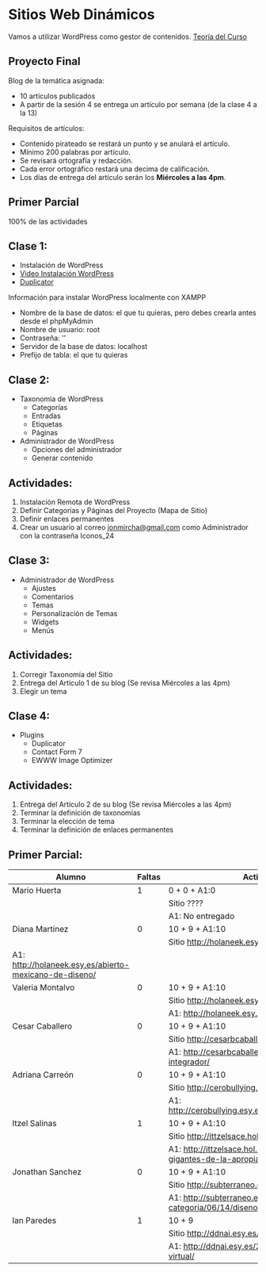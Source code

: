 # Sitios Web Dinámicos

Vamos a utilizar WordPress como gestor de contenidos.
[Teoría del Curso](./teoria-wp.md)

## Proyecto Final

Blog de la temática asignada:
  * 10 artículos publicados
  * A partir de la sesión 4 se entrega un artículo por semana (de la clase 4 a la 13)

Requisitos de artículos:
  * Contenido pirateado se restará un punto y se anulará el artículo.
  * Mínimo 200 palabras por artículo.
  * Se revisará ortografía y redacción.
  * Cada error ortográfico restará una decima de calificación.
  * Los días de entrega del artículo serán los **Miércoles a las 4pm**.


## Primer Parcial

100% de las actividades

## Clase 1: 

* Instalación de WordPress
* [Video Instalación WordPress](https://www.youtube.com/watch?v=lE4wO3C4Eyg&list=PLvq-jIkSeTUZDOcKsQz79wnYlTvmAdLkj&index=4)
* [Duplicator](https://es-mx.wordpress.org/plugins/duplicator/)

Información para instalar WordPress localmente con XAMPP

* Nombre de la base de datos: el que tu quieras, pero debes crearla antes desde el phpMyAdmin
* Nombre de usuario: root
* Contraseña: ''
* Servidor de la base de datos: localhost
* Prefijo de tabla: el que tu quieras

## Clase 2:

* Taxonomía de WordPress
  * Categorías
  * Entradas
  * Etiquetas
  * Páginas
* Administrador de WordPress
  * Opciones del administrador
  * Generar contenido

## Actividades:

1. Instalación Remota de WordPress
1. Definir Categorias y Páginas del Proyecto (Mapa de Sitio)
1. Definir enlaces permanentes
1. Crear un usuario al correo jonmircha@gmail.com como Administrador con la contraseña Iconos_24

## Clase 3:

* Administrador de WordPress
  * Ajustes
  * Comentarios
  * Temas
  * Personalización de Temas
  * Widgets
  * Menús

## Actividades:

1. Corregir Taxonomía del Sitio
1. Entrega del Artículo 1 de su blog (Se revisa Miércoles a las 4pm)
1. Elegir un tema

## Clase 4:

* Plugins
  * Duplicator
  * Contact Form 7
  * EWWW Image Optimizer

## Actividades:

1. Entrega del Artículo 2 de su blog (Se revisa Miércoles a las 4pm)
1. Terminar la definición de taxonomías
1. Terminar la elección de tema
1. Terminar la definición de enlaces permanentes

## Primer Parcial:

| Alumno | Faltas | Actividades | Calificación | 
| ---------- | ---------- | ---------- | ---------- |
| Mario Huerta   | 1 | 0 + 0 + A1:0 | ? |
| | | Sitio ???? | |
| | | A1: No entregado | |
| Diana Martínez | 0 | 10 + 9 + A1:10 | ? |
| | | Sitio http://holaneek.esy.es/
      A1: http://holaneek.esy.es/abierto-mexicano-de-diseno/ | |
| Valeria Montalvo | 0 | 10 + 9 + A1:10 | ? |
| | | Sitio http://holaneek.esy.es/ | |
| | | A1: http://holaneek.esy.es/cultivo-casero/ | |
| Cesar Caballero | 0 | 10 + 9 + A1:10 | ? |
| | | Sitio http://cesarbcaballeroglz.esy.es/ | |
| | | A1: http://cesarbcaballeroglz.esy.es/proyecto-integrador/ | |
| Adriana Carreón | 0 | 10 + 9 + A1:10 | ? |
| | | Sitio http://cerobullying.esy.es/ | |
| | | A1: http://cerobullying.esy.es/2017/06/nuestra_basura/ | |
| Itzel Salinas | 1 | 10 + 9 + A1:10 | ? |
| | | Sitio http://ittzelsace.hol.es/SEXTO/ | |
| | | A1: http://ittzelsace.hol.es/SEXTO/2017/06/15/los-gigantes-de-la-apropiacion/ | |
| Jonathan Sanchez | 0 | 10 + 9 + A1:10 | ? |
| | | Sitio http://subterraneo.esy.es/ | |
| | | A1: http://subterraneo.esy.es/sin-categoria/06/14/diseno-en-la-tecnologia/ | |
| Ian Paredes | 1 | 10 + 9 | + A1:10 |
| | | Sitio http://ddnai.esy.es/ | |
| | | A1: http://ddnai.esy.es/2017/06/15/la-realidad-virtual/ | |